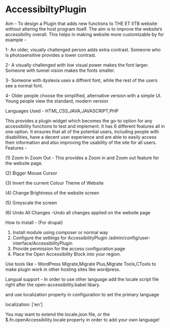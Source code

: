# AccessibiltyPlugin
 
Aim - To design a Plugin that adds new functions to THE ET IITB website without altering the host program itself. The aim is to improve the website’s accessibility overall. This helps in making website more customizable by for example -

1- An older, visually challenged person adds extra contrast. Someone who is photosensitive provides a lower contrast.

2- A visually challenged with low visual power makes the font larger. Someone with tunnel vision makes the fonts smaller.

3- Someone with dyslexia uses a diffrent font, while the rest of the users see a normal font.

4- Older people choose the simplified, alternative version with a simple UI. Young people view the standard, modern version


Languages Used - HTML,CSS,JAVA,JAVASCRIPT,PHP



This provides a plugin widget which becomes the go-to option for any accessibility functions to test and implement. It has 6 different features all in one option. It ensures that all of the potential users, including people with disabilities, have a decent user experience and are able to easily access their information and also improving the usability of the site for all users.
Features - 

(1) Zoom In Zoom Out - This provides a Zoom in and Zoom out feature for the website page.

(2) Bigger Mouse Cursor

(3) Invert the current Colour Theme of Website

(4) Change Brightness of the website screen

(5) Greyscale the screen

(6) Undo All Changes -Undo all changes applied on the website page


How to install - (For drupal)
1) Install module using composer or normal way
2) Configure the settings for  AccessibilityPlugin
   /admin/config/user-interface/AccessibilityPlugin
3) Provide permission for the access configuration page
4) Place the Open Accessibility Block into your region.


Use tools like - WordPress Migrate,Migrate Plus,Migrate Tools,CTools to make plugin work in other hosting sites like wordpress.




Langual support - 
In order to use other language add the locale script file right after the open-accessibility.babel libary.

<script src="dist/open-accessibility.min.js"></script>

<script src="dist/locale.min.js"></script>

and use localization property in configuration to set the primary language

localization: ['en']

You may want to extend the locale.json file, or the $.fn.openAccessibility.locale property in order to add your own language!

          
     

